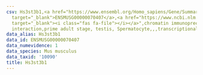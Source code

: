 ```yaml
---
csv: Hs3st3b1,<a href="https://www.ensembl.org/Homo_sapiens/Gene/Summary?db=core;g=ENSMUSG00000070407"
  target="_blank">ENSMUSG00000070407</a>,<a href="https://www.ncbi.nlm.nih.gov/pubmed/25450459"
  target="_blank"><i class="fas fa-file"></i></a>",chromatin immunoprecipitation assay,direct
  interaction,prime adult stage, testis, Spermatocyte,,,transcriptional regulation,
data_alias: Hs3st3b1
data_id: ENSMUSG00000070407
data_numevidence: 1
data_species: Mus musculus
data_taxid: '10090'
title: Hs3st3b1
---
```

